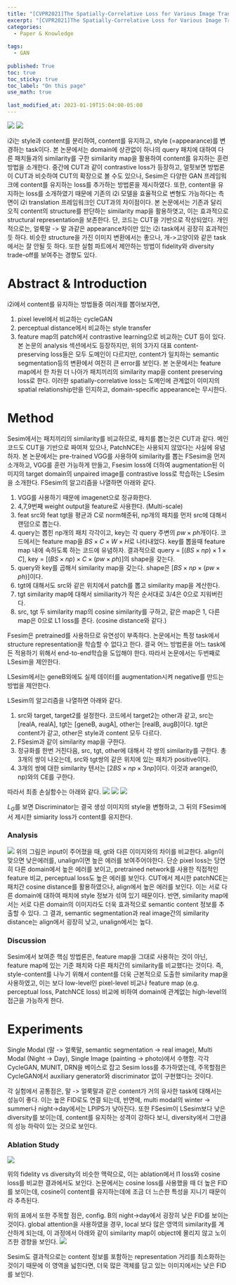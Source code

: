```yaml
---
title: "[CVPR2021]The Spatially-Correlative Loss for Various Image Translation Tasks"
excerpt: "[CVPR2021]The Spatially-Correlative Loss for Various Image Translation Tasks"
categories:
  - Paper & Knowledge
  
tags:
  - GAN
 
published: True
toc: true
toc_sticky: true
toc_label: "On this page"
use_math: true
    
last_modified_at: 2023-01-19T15:04:00-05:00
---
```


![](/assets/images/2023-01-19-Sesim/1.jpg)
![](/assets/images/2023-01-19-Sesim/2.jpg)

i2i는 style과 content를 분리하여, content를 유지하고, style (=appearance)를 변경하는 task이다. 본 논문에서는 domain에 상관없이 하나의 query 패치에 대하여 다른 패치들과의 similarity를 구한 similarity map을 활용하여 content를 유지하는 훈련 방법을 소개한다. 중간에 CUT과 같이 contrastive loss가 등장하고, 얼핏보면 방법론이 CUT과 비슷하여 CUT의 확장으로 볼 수도 있으나, Sesim은 다양한 GAN 프레임워크에 content를 유지하는 loss를 추가하는 방법론을 제시하였다. 또한, content을 유지하는 loss를 소개하였기 때문에 기존의 i2i 모델을 효율적으로 변형도 가능하다는 측면이 i2i translation 프레임워크인 CUT과의 차이점이다. 본 논문에서는 기존과 달리 오직 content의 structure를 판단하는 similarity map을 활용하엿고, 이는 효과적으로 structural representation을 보존한다. 단, 코드는 CUT을 기반으로 작성되었다. 개인적으로는, 얼룩말 -> 말 과같은 appearance차이만 있는 i2i task에서 굉장히 효과적인듯 하다. 비슷한 structure을 가진 이미지 변환에서는 좋으나, 개->고양이와 같은 task에서는 잘 안될 듯 하다. 또한 실험 파트에서 제안하는 방법이 fidelity와 diversity trade-off를 보여주는 경향도 있다. 

# Abstract & Introduction
i2i에서 content를 유지하는 방법들중 여러개를 뽑아보자면,
1. pixel level에서 비교하는 cycleGAN
2. perceptual distance에서 비교하는 style transfer
3. feature map의 patch에서 contrastive learning으로 비교하는 CUT 등이 있다. 
본 논문의 analysis 섹션에서도 등장하지만, 위의 3가지 대표 content-preserving loss들은 모두 도메인이 다르지만, content가 일치하는 semantic segmentation등의 변환에서 여전히 큰 error를 보인다. 본 논문에서는 feature map에서 한 차원 더 나아가 패치끼리의 similarity map을 content preserving loss로 한다. 이러한 spatially-correlative loss는 도메인에 관계없이 이미지의 spatial relationship만을 인지하고, domain-specific appearance는 무시한다. 

# Method 
Sesim에서는 패치끼리의 similarity를 비교하므로, 패치를 뽑는것은 CUT과 같다. 메인 코드도 CUT을 기반으로 짜여져 있으나, PatchNCE는 사용되지 않았다는 사실에 유념하자. 본 논문에서는 pre-trained VGG를 사용하여 similarity를 뽑는 FSesim을 먼저 소개하고, VGG를 훈련 가능하게 만들고, Fsesim loss에 더하여 augmentation된 이미지의 target domain의 unpaired image를 contrastive loss로 학습하는 LSesim을 소개한다. FSesim의 알고리즘을 나열하면 아래와 같다.
1. VGG를 사용하기 때문에 imagenet으로 정규화한다.
2. 4,7,9번째 weight output을 feature로 사용한다. (Multi-scale)
3. feat src와 feat tgt을 평균과 C로 norm해준뒤, np개의 패치를 먼저 src에 대해서 랜덤으로 뽑는다.
4. query는 뽑힌 np개의 패치 각각이고, key는 각 query 주변의 $pw\times ph$개이다. 코드에서는 feature map을 $BS \times C \times W \times H$로 나타내었다. key를 뽑을때 feature map 내에 속하도록 하는 코드에 유념하자. 결과적으로 query = $[(BS\times np) \times 1 \times C]$, key = $[(BS \times np) \times C \times (pw \times ph)]$의 shape을 갖는다.
5. query와 key를 곱해서 similarity map을 갖는다. shape은 $[BS \times np \times (pw\times ph)]$이다.
6. tgt에 대해서도 src와 같은 위치에서 patch를 뽑고 similarity map을 계산한다.
7. tgt similarity map에 대해서 similiarity가 작은 순서대로 3/4은 0으로 지워버린다. 
8. src, tgt 두 similarity map의 cosine similarity를 구하고, 같은 map은 1, 다른 map은 0으로 L1 loss를 준다. (cosine distance와 같다.)

Fsesim은 pretrained를 사용하므로 유연성이 부족하다. 논문에서는 특정 task에서 structure representation을 학습할 수 없다고 한다. 결국 어느 방법론을 어느 task에든 적용하기 위해서 end-to-end학습을 도입해야 한다. 따라서 논문에서는 두번째로 LSesim을 제안한다. 

LSesim에서는 geneB외에도 실제 데이터를 augmentation시켜 negative를 만드는 방법을 제안한다. 

LSesim의 알고리즘을 나열하면 아래와 같다.
1. src와 target, target2를 설정한다. 코드에서 target2는 other과 같고, src는 [realA, realA], tgt는 [geneB, augA], other는 [realB, augB]이다. tgt은 content가 같고, other은 style과 content 모두 다르다. 
2. FSesim과 같이 similarity map을 구한다.
3. 정규화를 한번 거친다음, src, tgt, other에 대해서 각 쌍의 similarity를 구한다. 총 3개의 쌍이 나오는데, src와 tgt쌍의 같은 위치에 있는 패치가 positive이다.
4. 3개의 쌍에 대한 similarity 텐서는 $[2BS \times np \times 3np]$이다. 이것과 arange(0, np)와의 CE를 구한다.

따라서 최종 손실함수는 아래와 같다.
![](/assets/images/2023-01-19-Sesim/5.PNG)
![](/assets/images/2023-01-19-Sesim/3.PNG)
![](/assets/images/2023-01-19-Sesim/4.PNG) 

$L_G$를 보면 Discriminator는 결국 생성 이미지의 style을 변형하고, 그 뒤의 FSesim에서 제시한 simiarity loss가 content를 유지한다. 

### Analysis 
![](/assets/images/2023-01-19-Sesim/6.PNG) 
위의 그림은 input이 주어졌을 때, gt와 다른 이미지와의 차이를 비교한다. align이 맞으면 낮은에러를, unalign이면 높은 에러를 보여주어야한다. 단순 pixel loss는 당연히 다른 domain에서 높은 에러를 보이고, pretrained network를 사용한 직접적인 feature 비교, perceptual loss도 높은 에러를 보인다. CUT에서 제시한 patchNCE는 패치간 cosine distance를 활용하였으나, align에서 높은 에러를 보인다. 이는 서로 다른 domain에 대하여 패치에 style 정보가 섞여 있기 때문이다. 반면, similarity map에서는 서로 다른 domain의 이미지라도 더욱 효과적으로 semantic content 정보를 추출할 수 있다. 그 결과, semantic segmentation과 real image간의 similarity distance는 align에서 굉장히 낮고, unalign에서는 높다. 

### Discussion
Sesim에서 보여준 핵심 방법론은, feature map을 그대로 사용하는 것이 아닌, feature map에 있는 기준 패치와 다른 패치간의 similarity를 비교했다는 것이다. 즉, style-content를 나누기 위해서 content를 더욱 근본적으로 도출한 similarity map을 사용하였고, 이는 보다 low-level인 pixel-level 비교나 feature map (e.g. perceptual loss, PatchNCE loss) 비교에 비하여 domain에 관계없는 high-level의 접근을 가능하게 한다. 

# Experiments
Single Modal (말 -> 얼룩말, semantic segmentation -> real image), Multi Modal (Night -> Day), Single Image (painting -> photo)에서 수행함. 각각 CycleGAN, MUNIT, DRN을 베이스로 잡고 Sesim loss를 추가하였는데, 주목할점은 CycleGAN에서 auxiliary generator와 discriminator 없이 구현했다는 것이다. 

각 실험에서 공통점은, 말 -> 얼룩말과 같은 content가 거의 유사한 task에 대해서는 성능이 좋다. 이는 높은 FID로도 연결 되는데, 반면에, multi modal의 winter -> summer나 night->day에서는 LPIPS가 낮아진다. 또한 FSesim이 LSesim보다 낮은 diversity를 보이는데, content를 유지하는 성격이 강하다 보니, diversity에서 그만큼의 성능 하락이 있는 것으로 보인다. 

### Ablation Study
![](/assets/images/2023-01-19-Sesim/7.PNG) 

위의 fidelity vs diversity의 비슷한 맥락으로, 이는 ablation에서 l1 loss와 cosine loss를 비교한 결과에서도 보인다. 논문에서는 cosine loss를 사용했을 때 더 높은 FID를 보이는데, cosine이 content를 유지하는데에 조금 더 느슨한 특성을 지니기 때문이라 추측된다. 

위의 표에서 또한 주목할 점은, config. B의 night->day에서 굉장히 낮은 FID를 보이는 것이다. global attention을 사용하였을 경우, local 보다 많은 영역의 similarity를 계산하게 되는데, 이 과정에서 아래와 같이 similarity map이 object에 몰리지 않고 노이즈한 경향을 보인다. 
![](/assets/images/2023-01-19-Sesim/8.PNG) 

Sesim도 결과적으로는 content 정보를 포함하는 representation 거리를 최소화하는 것이기 때문에 이 영역을 넓힌다면, 더욱 많은 객체를 담고 있는 이미지에서는 낮은 FID를 보인다. 